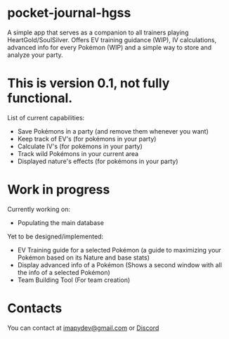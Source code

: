 # pocket-journal-hgss

A simple app that serves as a companion to all trainers playing HeartGold/SoulSilver. Offers EV training guidance (WIP), IV calculations, advanced info for every Pokémon (WIP) and a
simple way to store and analyze your party.

# This is version 0.1, not fully functional.
List of current capabilities:
* Save Pokémons in a party (and remove them whenever you want)
* Keep track of EV's (for pokémons in your party)
* Calculate IV's (for pokémons in your party)
* Track wild Pokémons in your current area
* Displayed nature's effects (for pokémons in your party)

# Work in progress
Currently working on:
* Populating the main database

Yet to be designed/implemented:
* EV Training guide for a selected Pokémon (a guide to maximizing your Pokémon based on its Nature and base stats)
* Display advanced info of a Pokémon (Shows a second window with all the info of a selected Pokémon)
* Team Building Tool (For team creation)

# Contacts
You can contact at imapydev@gmail.com or [Discord](https://discord.com/users/1043908616262000731)

